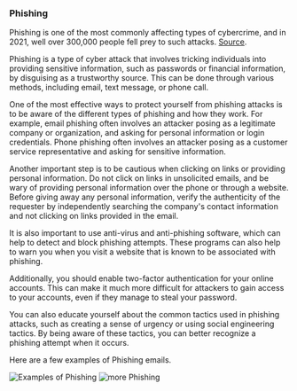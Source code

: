 ### Phishing

Phishing is one of the most commonly affecting types of cybercrime, and in 2021, well over 300,000 people fell prey to such attacks. [Source](https://aag-it.com/the-latest-phishing-statistics/).

Phishing is a type of cyber attack that involves tricking individuals into providing sensitive information, such as passwords or financial information, by disguising as a trustworthy source. This can be done through various methods, including email, text message, or phone call.

One of the most effective ways to protect yourself from phishing attacks is to be aware of the different types of phishing and how they work. For example, email phishing often involves an attacker posing as a legitimate company or organization, and asking for personal information or login credentials. Phone phishing often involves an attacker posing as a customer service representative and asking for sensitive information.

Another important step is to be cautious when clicking on links or providing personal information. Do not click on links in unsolicited emails, and be wary of providing personal information over the phone or through a website. Before giving away any personal information, verify the authenticity of the requester by independently searching the company's contact information and not clicking on links provided in the email.

It is also important to use anti-virus and anti-phishing software, which can help to detect and block phishing attempts. These programs can also help to warn you when you visit a website that is known to be associated with phishing.

Additionally, you should enable two-factor authentication for your online accounts. This can make it much more difficult for attackers to gain access to your accounts, even if they manage to steal your password.

You can also educate yourself about the common tactics used in phishing attacks, such as creating a sense of urgency or using social engineering tactics. By being aware of these tactics, you can better recognize a phishing attempt when it occurs.

Here are a few examples of Phishing emails. 

![Examples of Phishing](/image/phishing_example.webp)
![more Phishing](/image/other-phishing-email.png)
